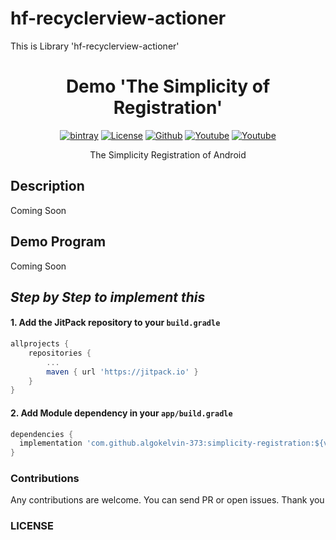 # hf-recyclerview-actioner
This is Library 'hf-recyclerview-actioner'

<h1 align="center">Demo 'The Simplicity of Registration'</h1>

<p align="center">
  <a href="https://jitpack.io/#algokelvin-373/hf-recyclerview-actioner"><img alt="bintray" src="https://jitpack.io/v/algokelvin-373/hf-recyclerview-actioner.svg"></a>
  <a href="LICENSE"><img alt="License" src="https://img.shields.io/github/license/algokelvin-373/hf-recyclerview-actioner"></a>
  <a href="https://github.com/algokelvin-373"><img alt="Github" src="https://img.shields.io/github/followers/algokelvin-373?label=follow&style=social"></a>
  <a href="https://www.youtube.com/c/AlgoKelvin373/"><img alt="Youtube" src="https://img.shields.io/youtube/channel/views/UCpSHZFRx64xWwXYbWbyXxfw?style=social"></a>
  <a href="https://www.youtube.com/c/AlgoKelvin373/"><img alt="Youtube" src="https://img.shields.io/youtube/channel/subscribers/UCpSHZFRx64xWwXYbWbyXxfw?style=social"></a>
</p>

<p align="center">The Simplicity Registration of Android</p>

## Description

Coming Soon

## Demo Program

Coming Soon

## _Step by Step to implement this_

#### 1. Add the JitPack repository to your `build.gradle`

```gradle
allprojects {
    repositories {
        ...
        maven { url 'https://jitpack.io' }
    }
}
  ```
  #### 2. Add Module dependency in your `app/build.gradle`
  
  ```gradle
  dependencies {
    implementation 'com.github.algokelvin-373:simplicity-registration:${version}'
  }
  ```

### Contributions

Any contributions are welcome. You can send PR or open issues.
Thank you

### LICENSE
